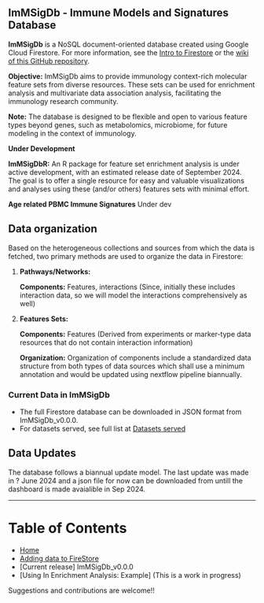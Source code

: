 ## ImMSigDb - Immune Models and Signatures Database

**ImMSigDb** is a NoSQL document-oriented database created using Google Cloud Firestore. For more information, see the [Intro to Firestore](https://firebase.google.com/docs/firestore) or the [wiki of this GitHub repository](https://github.com/amnahsiddiqa/GCPFirebase_ImmuneData/wiki).

**Objective:** ImMSigDb aims to provide immunology context-rich molecular feature sets from diverse resources. These sets can be used for enrichment analysis and multivariate data association analysis, facilitating the immunology research community.

**Note:** The database is designed to be flexible and open to various feature types beyond genes, such as metabolomics, microbiome, for future modeling in the context of immunology.

**Under Development**

**ImMSigDbR:** An R package for feature set enrichment analysis is under active development, with an estimated release date of September 2024. The goal is to offer a single resource for easy and valuable visualizations and analyses using these (and/or others) features sets with minimal effort.

**Age related PBMC Immune Signatures** Under dev


## Data organization

Based on the heterogeneous collections and sources from which the data is fetched, two primary methods are used to organize the data in Firestore:

1. **Pathways/Networks:**

   **Components:** Features, interactions (Since, initially these includes interaction data, so we will model the interactions comprehensively as well)
2. **Features Sets:**
   
   **Components:** Features (Derived from experiments or marker-type data resources that do not contain interaction information)

   **Organization:** Organization of components include a standardized data structure from both types of data sources which shall use a minimum annotation and would be updated using nextflow pipeline biannually.  

### Current Data in ImMSigDb

* The full Firestore database can be downloaded in JSON format from ImMSigDb_v0.0.0.
* For datasets served, see full list at [Datasets served](https://github.com/amnahsiddiqa/ImMSigDb/wiki)

## Data Updates

The database follows a biannual update model. The last update was made in ? June 2024 and a json file for now can be downloaded from untill the dashboard is made avaialible in Sep 2024.

---

# Table of Contents

* [Home](https://github.com/amnahsiddiqa/GCPFirebase_ImmuneData/wiki)
* [Adding data to FireStore](https://github.com/amnahsiddiqa/ImmFeSdb/wiki/Adding-data-to-Firestore)
* [Current release] ImMSigDb_v0.0.0
* [Using In Enrichment Analysis: Example] (This is a work in progress)
  

Suggestions and contributions are welcome!!

